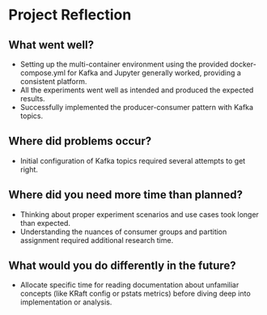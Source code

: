 # Project Reflection

## What went well?

- Setting up the multi-container environment using the provided docker-compose.yml for Kafka and Jupyter generally worked, providing a consistent platform.
- All the experiments went well as intended and produced the expected results.
- Successfully implemented the producer-consumer pattern with Kafka topics.

## Where did problems occur?

- Initial configuration of Kafka topics required several attempts to get right.

## Where did you need more time than planned?

- Thinking about proper experiment scenarios and use cases took longer than expected.
- Understanding the nuances of consumer groups and partition assignment required additional research time.

## What would you do differently in the future?

- Allocate specific time for reading documentation about unfamiliar concepts (like KRaft config or pstats metrics) before diving deep into implementation or analysis.
